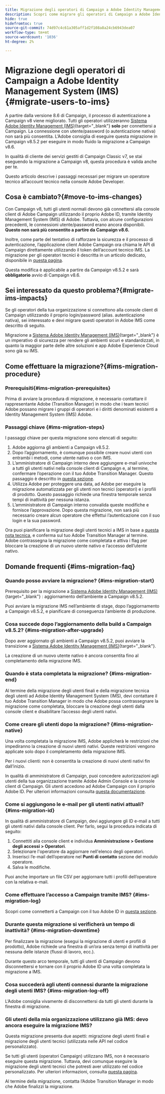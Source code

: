 ```yaml
---
title: Migrazione degli operatori di Campaign a Adobe Identity Management System (IMS)
description: Scopri come migrare gli operatori di Campaign a Adobe Identity Management System (IMS)
hide: true
hidefromtoc: true
source-git-commit: 74d97c4c61a305aff1d2f108a8a24cb6943dea07
workflow-type: tm+mt
source-wordcount: '1036'
ht-degree: 2%

---
```


# Migrazione degli operatori di Campaign a Adobe Identity Management System (IMS) {#migrate-users-to-ims}

A partire dalla versione 8.6 di Campaign, il processo di autenticazione a Campaign v8 viene migliorato. Tutti gli operatori utilizzeranno [Sistema Adobe Identity Management (IMS)](https://helpx.adobe.com/enterprise/using/identity.html){target="_blank"} **solo** per connettersi a Campaign. La connessione con utente/password (o autenticazione nativa) non sarà più consentita. L’Adobe consiglia di eseguire questa migrazione in Campaign v8.5.2 per eseguire in modo fluido la migrazione a Campaign v8.6.

In qualità di cliente dei servizi gestiti di Campaign Classic v7, se stai eseguendo la migrazione a Campaign v8, questa procedura è valida anche per te.

Questo articolo descrive i passaggi necessari per migrare un operatore tecnico all’account tecnico nella console Adobe Developer.

## Cosa è cambiato?{#move-to-ims-changes}

Con Campaign v8, tutti gli utenti normali devono già connettersi alla console client di Adobe Campaign utilizzando il proprio Adobe ID, tramite Identity Management System (IMS) di Adobe. Tuttavia, con alcune configurazioni precedenti, le connessioni utente/password erano ancora disponibili. **Questo non sarà più consentito a partire da Campaign v8.6.**

Inoltre, come parte del tentativo di rafforzare la sicurezza e il processo di autenticazione, l’applicazione client Adobe Campaign ora chiama le API di Campaign direttamente utilizzando il token dell’account tecnico IMS. La migrazione per gli operatori tecnici è descritta in un articolo dedicato, disponibile in [questa pagina](ims-migration.md).

Questa modifica è applicabile a partire da Campaign v8.5.2 e sarà **obbligatorio** avvio di Campaign v8.6.


## Sei interessato da questo problema?{#migrate-ims-impacts}

Se gli operatori della tua organizzazione si connettono alla console client di Campaign utilizzando il proprio login/password (alias. autenticazione nativa), sei interessato e devi migrare questi operatori in Adobe IMS come descritto di seguito.

Migrazione a [Sistema Adobe Identity Management (IMS)](https://helpx.adobe.com/enterprise/using/identity.html){target="_blank"} è un imperativo di sicurezza per rendere gli ambienti sicuri e standardizzati, in quanto la maggior parte delle altre soluzioni e app Adobe Experience Cloud sono già su IMS.

## Come effettuare la migrazione?{#ims-migration-procedure}

### Prerequisiti{#ims-migration-prerequisites}

Prima di avviare la procedura di migrazione, è necessario contattare il rappresentante Adobe (Transition Manager) in modo che i team tecnici Adobe possano migrare i gruppi di operatori e i diritti denominati esistenti a Identity Management System (IMS) Adobe.

### Passaggi chiave {#ims-migration-steps}

I passaggi chiave per questa migrazione sono elencati di seguito:

1. Adobe aggiorna gli ambienti a Campaign v8.5.2.
1. Dopo l’aggiornamento, è comunque possibile creare nuovi utenti con entrambi i metodi, come utente nativo o con IMS.
1. L’amministratore di Campaign interno deve aggiungere e-mail univoche a tutti gli utenti nativi nella console client di Campaign e, al termine, confermare l’operazione con il tuo Adobe Transition Manager. Questo passaggio è descritto in [questa sezione](#ims-migration-id).
1. Utilizza Adobe per proteggere una data, ad Adobe per eseguire la migrazione automatizzata per gli utenti non tecnici (operatori) e i profili di prodotto. Questo passaggio richiede una finestra temporale senza tempi di inattività per nessuna istanza.
1. L’amministratore di Campaign interno convalida queste modifiche e fornisce l’approvazione. Dopo questa migrazione, non sarà più necessario creare alcun operatore che effettui l’autenticazione con il suo login e la sua password.

Ora puoi pianificare la migrazione degli utenti tecnici a IMS in base a [questa nota tecnica](ims-migration.md), e conferma sul tuo Adobe Transition Manager al termine.
Adobe contrassegna la migrazione come completata e attiva i flag per bloccare la creazione di un nuovo utente nativo e l’accesso dell’utente nativo.

## Domande frequenti {#ims-migration-faq}

### Quando posso avviare la migrazione? {#ims-migration-start}

Prerequisito per la migrazione a [Sistema Adobe Identity Management (IMS)](https://helpx.adobe.com/enterprise/using/identity.html){target="_blank"} : aggiornamento dell’ambiente a Campaign v8.5.2.

Puoi avviare la migrazione IMS nell’ambiente di stage, dopo l’aggiornamento a Campaign v8.5.2, e pianificare di conseguenza l’ambiente di produzione.

### Cosa succede dopo l’aggiornamento della build a Campaign v8.5.2? {#ims-migration-after-upgrade}

Dopo aver aggiornato gli ambienti a Campaign v8.5.2, puoi avviare la transizione a [Sistema Adobe Identity Management (IMS)](https://helpx.adobe.com/enterprise/using/identity.html){target="_blank"}.

La creazione di un nuovo utente nativo è ancora consentita fino al completamento della migrazione IMS.

### Quando è stata completata la migrazione? {#ims-migration-end}

Al termine della migrazione degli utenti finali e della migrazione tecnica degli utenti ad Adobe Identity Management System (IMS), devi contattare il tuo Adobe Transition Manager in modo che Adobe possa contrassegnare la migrazione come completata, bloccare la creazione degli utenti dalla console client e disabilitare l’accesso degli utenti nativi.


### Come creare gli utenti dopo la migrazione? {#ims-migration-native}

Una volta completata la migrazione IMS, Adobe applicherà le restrizioni che impediranno la creazione di nuovi utenti nativi. Queste restrizioni vengono applicate solo dopo il completamento della migrazione IMS.

Per i nuovi clienti: non è consentita la creazione di nuovi utenti nativi fin dall’inizio.

In qualità di amministratore di Campaign, puoi concedere autorizzazioni agli utenti della tua organizzazione tramite Adobe Admin Console e la console client di Campaign. Gli utenti accedono ad Adobe Campaign con il proprio Adobe ID. Per ulteriori informazioni consulta [questa documentazione](../../v8/start/gs-permissions.md).

### Come si aggiungono le e-mail per gli utenti nativi attuali? {#ims-migration-id}

In qualità di amministratore di Campaign, devi aggiungere gli ID e-mail a tutti gli utenti nativi dalla console client. Per farlo, segui la procedura indicata di seguito:

1. Connettiti alla console client e individua **Amministrazione > Gestione degli accessi > Operatori**.
1. Selezionare l&#39;operatore da aggiornare nell&#39;elenco degli operatori.
1. Inserisci l’e-mail dell’operatore nel **Punti di contatto** sezione del modulo operatore.
1. Salva le modifiche.

Puoi anche importare un file CSV per aggiornare tutti i profili dell’operatore con la relativa e-mail.


### Come effettuare l’accesso a Campaign tramite IMS? {#ims-migration-log}

Scopri come connetterti a Campaign con il tuo Adobe ID in [questa sezione](../../v8/start/connect.md).

### Durante questa migrazione si verificherà un tempo di inattività? {#ims-migration-downtime}

Per finalizzare la migrazione (esegui la migrazione di utenti e profili di prodotto), Adobe richiede una finestra di un’ora senza tempi di inattività per nessuna delle istanze (flussi di lavoro, ecc.).

Durante questo arco temporale, tutti gli utenti di Campaign devono disconnettersi e tornare con il proprio Adobe ID una volta completata la migrazione a IMS.

### Cosa succederà agli utenti connessi durante la migrazione degli utenti IMS? {#ims-migration-log-off}

L’Adobe consiglia vivamente di disconnettersi da tutti gli utenti durante la finestra di migrazione.

### Gli utenti della mia organizzazione utilizzano già IMS: devo ancora eseguire la migrazione IMS?

Questa migrazione presenta due aspetti: migrazione degli utenti finali e migrazione degli utenti tecnici (utilizzata nelle API nel codice personalizzato).

Se tutti gli utenti (operatori Campaign) utilizzano IMS, non è necessario eseguire questa migrazione. Tuttavia, devi comunque eseguire la migrazione degli utenti tecnici che potresti aver utilizzato nel codice personalizzato. Per ulteriori informazioni, consulta [questa pagina](ims-migration.md).

Al termine della migrazione, contatta l’Adobe Transition Manager in modo che Adobe finalizzi la migrazione.